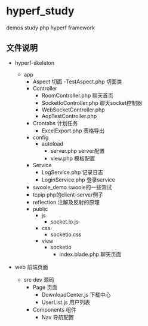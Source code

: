 # hyperf_study
demos study php hyperf framework



## 文件说明
- hyperf-skeleton
    - app
       - Aspect                      切面
         -TestAspect.php             切面类
       - Controller
         - RoomController.php        聊天首页
         - SocketIoController.php    聊天socket控制器
         - WebSocketController.php   
         - AopTestController.php   
       - Crontabs                    计划任务
         - ExcelExport.php           表格导出    
       - config
         - autoload
            - server.php             server配置
            - view.php               模板配置
       - Service
         - LogService.php            记录日志
         - LoginService.php          登录service
       - swoole_demo                 swoole的一些测试
       - tcpip                       php的client-server例子
       - reflection                  注解及反射的原理  
       - public
         - js
            - socket.io.js
         - css
            - socketio.css
         - view 
            - socketio
                - index.blade.php    聊天页面
    
- web                                前端页面
  - src                              dev 源码
    - Page                           页面
      - DownloadCenter.js            下载中心
      - UserList.js                  用户列表
    - Components                     组件
      - Nav                          导航配置
  